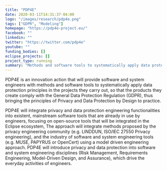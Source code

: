 ```yaml
---
title: "PDP4E"
date: 2020-03-11T14:31:37-04:00
logo: "/images/research/pdp4e.png"
tags: ["GDPR", "Modeling"]
homepage: "https://pdp4e-project.eu/"
facebook: ""
linkedin: ""
twitter: "https://twitter.com/pdp4e"
youtube: ""
funding_bodies: []
eclipse_projects: []
project_type: running
summary: "Methods and software tools to systematically apply data protection principles in projects."
---
```

PDP4E is an innovation action that will provide software and system engineers with methods and software tools to systematically apply data protection principles in the projects they carry out, so that the products they create comply with the General Data Protection Regulation (GDPR), thus bringing the principles of Privacy and Data Protection by Design to practice.

PDP4E will integrate privacy and data protection engineering functionalities into existent, mainstream software tools that are already in use by engineers, focusing on open-source tools that will be integrated in the Eclipse ecosystem, The approach will integrate methods proposed by the privacy engineering community (e.g. LINDDUN, ISO/IEC 27550 Privacy engineering), and the industry of software and system engineering tools (e.g. MUSE, PAPYRUS or OpenCert) using a model driven engineering approach. PDP4E will introduce privacy and data protection into software and system engineering disciplines (Risk Management, Requirements Engineering, Model-Driven Design, and Assurance), which drive the everyday activities of engineers.
